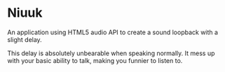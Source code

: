 Niuuk
=====

An application using HTML5 audio API to create a sound loopback with a slight delay.

This delay is absolutely unbearable when speaking normally. It mess up with your basic ability to talk, making you funnier to listen to.
